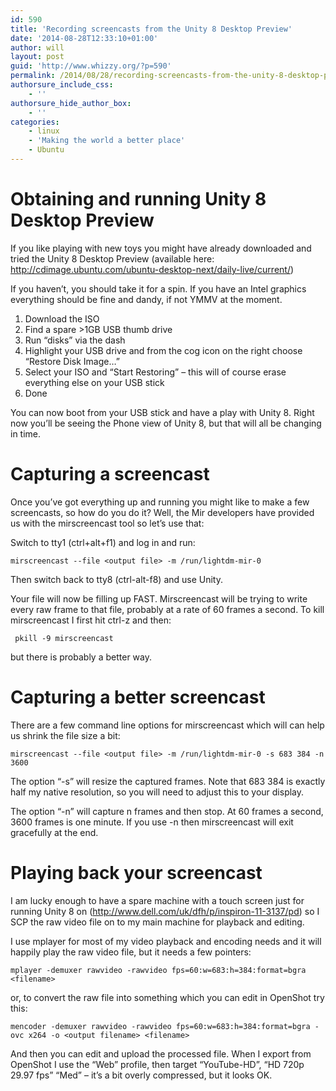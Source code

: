 ```yaml
---
id: 590
title: 'Recording screencasts from the Unity 8 Desktop Preview'
date: '2014-08-28T12:33:10+01:00'
author: will
layout: post
guid: 'http://www.whizzy.org/?p=590'
permalink: /2014/08/28/recording-screencasts-from-the-unity-8-desktop-preview/
authorsure_include_css:
    - ''
authorsure_hide_author_box:
    - ''
categories:
    - linux
    - 'Making the world a better place'
    - Ubuntu
---
```


# Obtaining and running Unity 8 Desktop Preview

If you like playing with new toys you might have already downloaded and tried the Unity 8 Desktop Preview (available here: <http://cdimage.ubuntu.com/ubuntu-desktop-next/daily-live/current/>)

If you haven’t, you should take it for a spin. If you have an Intel graphics everything should be fine and dandy, if not YMMV at the moment.

1. Download the ISO
2. Find a spare &gt;1GB USB thumb drive
3. Run “disks” via the dash
4. Highlight your USB drive and from the cog icon on the right choose “Restore Disk Image…”
5. Select your ISO and “Start Restoring” – this will of course erase everything else on your USB stick
6. Done

You can now boot from your USB stick and have a play with Unity 8. Right now you’ll be seeing the Phone view of Unity 8, but that will all be changing in time.

# Capturing a screencast

Once you’ve got everything up and running you might like to make a few screencasts, so how do you do it? Well, the Mir developers have provided us with the mirscreencast tool so let’s use that:

Switch to tty1 (ctrl+alt+f1) and log in and run:

```
mirscreencast --file <output file> -m /run/lightdm-mir-0
```

Then switch back to tty8 (ctrl-alt-f8) and use Unity.

Your file will now be filling up FAST. Mirscreencast will be trying to write every raw frame to that file, probably at a rate of 60 frames a second. To kill mirscreencast I first hit ctrl-z and then:

```
 pkill -9 mirscreencast
```

but there is probably a better way.

# Capturing a better screencast

There are a few command line options for mirscreencast which will can help us shrink the file size a bit:

```
mirscreencast --file <output file> -m /run/lightdm-mir-0 -s 683 384 -n 3600
```

The option “-s” will resize the captured frames. Note that 683 384 is exactly half my native resolution, so you will need to adjust this to your display.

The option “-n” will capture n frames and then stop. At 60 frames a second, 3600 frames is one minute. If you use -n then mirscreencast will exit gracefully at the end.

# Playing back your screencast

I am lucky enough to have a spare machine with a touch screen just for running Unity 8 on (<http://www.dell.com/uk/dfh/p/inspiron-11-3137/pd>) so I SCP the raw video file on to my main machine for playback and editing.

I use mplayer for most of my video playback and encoding needs and it will happily play the raw video file, but it needs a few pointers:

```
mplayer -demuxer rawvideo -rawvideo fps=60:w=683:h=384:format=bgra <filename>
```

or, to convert the raw file into something which you can edit in OpenShot try this:

```
mencoder -demuxer rawvideo -rawvideo fps=60:w=683:h=384:format=bgra -ovc x264 -o <output filename> <filename>
```

And then you can edit and upload the processed file. When I export from OpenShot I use the “Web” profile, then target “YouTube-HD”, “HD 720p 29.97 fps” “Med” – it’s a bit overly compressed, but it looks OK.